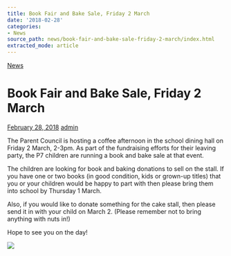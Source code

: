 ```yaml
---
title: Book Fair and Bake Sale, Friday 2 March
date: '2018-02-28'
categories:
- News
source_path: news/book-fair-and-bake-sale-friday-2-march/index.html
extracted_mode: article
---
```

[News](/news/)

# Book Fair and Bake Sale, Friday 2 March

[February 28, 2018](/news/book-fair-and-bake-sale-friday-2-march/) [admin](author/admin/)

The Parent Council is hosting a coffee afternoon in the school dining hall on Friday 2 March, 2-3pm. As part of the fundraising efforts for their leaving party, the P7 children are running a book and bake sale at that event.

The children are looking for book and baking donations to sell on the stall. If you have one or two books (in good condition, kids or grown-up titles) that you or your children would be happy to part with then please bring them into school by Thursday 1 March.

Also, if you would like to donate something for the cake stall, then please send it in with your child on March 2. (Please remember&nbsp;not to bring anything with nuts in!)

Hope to see you on the day!

[![](/assets/images/2018/02/bakesale2march-300x213.jpg)](/assets/images/2018/02/bakesale2march.jpg)
